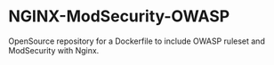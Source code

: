 # NGINX-ModSecurity-OWASP
OpenSource repository for a Dockerfile to include OWASP ruleset and ModSecurity with Nginx.
